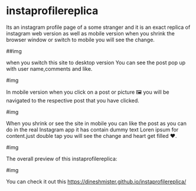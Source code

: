 # instaprofilereplica
Its an instagram profile page of a some stranger and it is an exact replica of instagram web version as well as mobile version 
when you shrink the browser window or switch to mobile you will see the change.

##img

when you switch this site to desktop version
You can see the post pop up with user name,comments and like.

#img

In mobile version when you click on a post or picture 🖼️ you will be navigated to the respective post that you have clicked.


#img

When you shrink or see the site in mobile you can like the post as you can do in the real Instagram app it has contain dummy text 
Loren ipsum for content.just double tap you will see the change and heart get filled ❤️.

#img

The overall preview of this instaprofilereplica:

#img







You can check it out this
https://dineshmister.github.io/instaprofilereplica/

